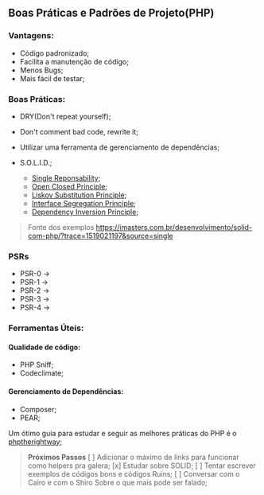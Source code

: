 ## Boas Práticas e Padrões de Projeto(PHP)

### Vantagens:

* Código padronizado;
* Facilita a manutenção de código;
* Menos Bugs;
* Mais fácil de testar;

### Boas Práticas:

* DRY(Don't repeat yourself);
* Don't comment bad code, rewrite it;
* Utilizar uma ferramenta de gerenciamento de dependências;

* S.O.L.I.D.;

  * [Single Reponsability](examples/singleResponsability.php);
  * [Open Closed Principle](examples/openClosedPrinciple.php);
  * [Liskov Substitution Principle](examples/liskovSubstitutionPrinciple.php);
  * [Interface Segregation Principle](examples/interfaceSegregationPrinciple.php);
  * [Dependency Inversion Principle](examples/dependencyInversionPrinciple.php);

> Fonte dos exemplos https://imasters.com.br/desenvolvimento/solid-com-php/?trace=1519021197&source=single

### PSRs

* PSR-0 ->
* PSR-1 ->
* PSR-2 ->
* PSR-3 ->
* PSR-4 ->

### Ferramentas Úteis:

#### Qualidade de código:

* PHP Sniff;
* Codeclimate;


#### Gerenciamento de Dependências:

* Composer;
* PEAR;

Um ótimo guia para estudar e seguir as melhores práticas do PHP é o [phptherightway](http://br.phptherightway.com/);

> **Próximos Passos**
>   [ ] Adicionar o máximo de links para funcionar como helpers pra galera;
>   [x] Estudar sobre SOLID;
>   [ ] Tentar escrever exemplos de códigos bons e códigos Ruins;
>   [ ] Conversar com o Cairo e com o Shiro Sobre o que mais pode ser falado;


